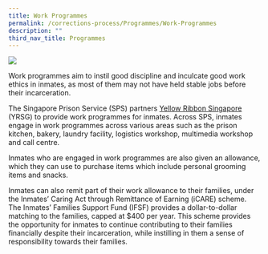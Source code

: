 ```yaml
---
title: Work Programmes
permalink: /corrections-process/Programmes/Work-Programmes
description: ""
third_nav_title: Programmes
---
```

![](/images/Prison%20Life/Work%20Programme%20Collage.png)

Work programmes aim to instil good discipline and inculcate good work ethics in inmates, as most of them may not have held stable jobs before their incarceration. 

The Singapore Prison Service (SPS) partners [Yellow Ribbon Singapore](https://www.yellowribbon.gov.sg/) (YRSG) to provide work programmes for inmates. Across SPS, inmates engage in work programmes across various areas such as the prison kitchen, bakery, laundry facility, logistics workshop, multimedia workshop and call centre. 

Inmates who are engaged in work programmes are also given an allowance, which they can use to purchase items which include personal grooming items and snacks.

Inmates can also remit part of their work allowance to their families, under the Inmates’ Caring Act through Remittance of Earning (iCARE) scheme. The Inmates’ Families Support Fund (IFSF) provides a dollar-to-dollar matching to the families, capped at $400 per year. This scheme provides the opportunity for inmates to continue contributing to their families financially despite their incarceration, while instilling in them a sense of responsibility towards their families.